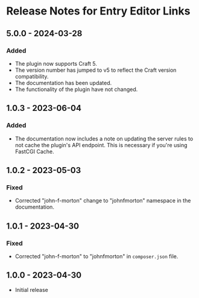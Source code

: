 # Release Notes for Entry Editor Links

## 5.0.0 - 2024-03-28

### Added
- The plugin now supports Craft 5.
- The version number has jumped to v5 to reflect the Craft version compatibility.
- The documentation has been updated. 
- The functionality of the plugin have not changed.

## 1.0.3 - 2023-06-04

### Added
- The documentation now includes a note on updating the server rules to not cache the plugin's API endpoint. This is necessary if you're using FastCGI Cache.

## 1.0.2 - 2023-05-03

### Fixed
- Corrected "john-f-morton" change to "johnfmorton" namespace in the documentation.

## 1.0.1 - 2023-04-30

### Fixed
- Corrected "john-f-morton" to "johnfmorton" in `composer.json` file.

## 1.0.0 - 2023-04-30
- Initial release
